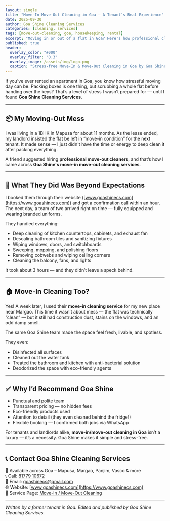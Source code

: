 ```yaml
---
layout: single
title: "Move-In Move-Out Cleaning in Goa – A Tenant’s Real Experience"
date: 2025-09-30
author: Goa Shine Cleaning Services
categories: [cleaning, services]
tags: [move-out-cleaning, goa, housekeeping, rental]
excerpt: "Moving in or out of a flat in Goa? Here's how professional cleaning saved me time, stress, and even my deposit."
published: true
header:
  overlay_color: "#000"
  overlay_filter: "0.3"
  overlay_image: /assets/img/logo.png
  caption: "Stress-free Move-In & Move-Out Cleaning in Goa by Goa Shine"
---
```


If you've ever rented an apartment in Goa, you know how stressful moving day can be. Packing boxes is one thing, but scrubbing a whole flat before handing over the keys? That’s a level of stress I wasn’t prepared for — until I found **Goa Shine Cleaning Services**.

---

## 📦 My Moving-Out Mess

I was living in a 1BHK in Mapusa for about 11 months. As the lease ended, my landlord insisted the flat be left in “move-in condition” for the next tenant. It made sense — I just didn't have the time or energy to deep clean it after packing everything.

A friend suggested hiring **professional move-out cleaners**, and that’s how I came across **Goa Shine's move-in move-out cleaning services**.

---

## 🧼 What They Did Was Beyond Expectations

I booked them through their website ([www.goashinecs.com](https://www.goashinecs.com)) and got a confirmation call within an hour. The next day, a team of two arrived right on time — fully equipped and wearing branded uniforms.

They handled everything:

- Deep cleaning of kitchen countertops, cabinets, and exhaust fan  
- Descaling bathroom tiles and sanitizing fixtures  
- Wiping windows, doors, and switchboards  
- Sweeping, mopping, and polishing floors  
- Removing cobwebs and wiping ceiling corners  
- Cleaning the balcony, fans, and lights

It took about 3 hours — and they didn’t leave a speck behind.

---

## 🏠 Move-In Cleaning Too?

Yes! A week later, I used their **move-in cleaning service** for my new place near Margao. This time it wasn’t about mess — the flat was technically “clean” — but it still had construction dust, stains on the windows, and an odd damp smell.

The same Goa Shine team made the space feel fresh, livable, and spotless.

They even:

- Disinfected all surfaces  
- Cleaned out the water tank  
- Treated the bathroom and kitchen with anti-bacterial solution  
- Deodorized the space with eco-friendly agents

---

## ✅ Why I’d Recommend Goa Shine

- Punctual and polite team  
- Transparent pricing — no hidden fees  
- Eco-friendly products used  
- Attention to detail (they even cleaned behind the fridge!)  
- Flexible booking — I confirmed both jobs via WhatsApp  

For tenants and landlords alike, **move-in/move-out cleaning in Goa** isn’t a luxury — it’s a necessity. Goa Shine makes it simple and stress-free.

---

## 📞 Contact Goa Shine Cleaning Services

📍 Available across Goa – Mapusa, Margao, Panjim, Vasco & more  
📞 Call: [81779 10672](tel:+918177910672)  
📧 Email: [goashinecs@gmail.com](mailto:goashinecs@gmail.com)  
🌐 Website: [www.goashinecs.com](https://www.goashinecs.com)  
🔗 Service Page: [Move-In / Move-Out Cleaning](https://www.goashinecs.com/move-in-move-out-cleaning-goa.html)

---

*Written by a former tenant in Goa. Edited and published by Goa Shine Cleaning Services.*
